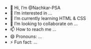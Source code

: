 - 👋 Hi, I’m @Nachkar-PSA
- 👀 I’m interested in ...
- 🌱 I’m currently learning HTML & CSS
- 💞️ I’m looking to collaborate on ...
- 📫 How to reach me ...
- 😄 Pronouns: ...
- ⚡ Fun fact: ...

<!---
Nachkar-PSA/Nachkar-PSA is a ✨ special ✨ repository because its `README.md` (this file) appears on your GitHub profile.
You can click the Preview link to take a look at your changes.
--->
